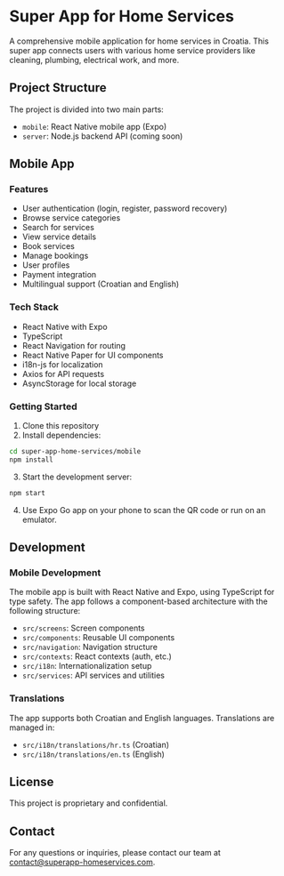 # Super App for Home Services

A comprehensive mobile application for home services in Croatia. This super app connects users with various home service providers like cleaning, plumbing, electrical work, and more.

## Project Structure

The project is divided into two main parts:

- `mobile`: React Native mobile app (Expo)
- `server`: Node.js backend API (coming soon)

## Mobile App

### Features

- User authentication (login, register, password recovery)
- Browse service categories
- Search for services
- View service details
- Book services
- Manage bookings
- User profiles
- Payment integration
- Multilingual support (Croatian and English)

### Tech Stack

- React Native with Expo
- TypeScript
- React Navigation for routing
- React Native Paper for UI components
- i18n-js for localization
- Axios for API requests
- AsyncStorage for local storage

### Getting Started

1. Clone this repository
2. Install dependencies:

```bash
cd super-app-home-services/mobile
npm install
```

3. Start the development server:

```bash
npm start
```

4. Use Expo Go app on your phone to scan the QR code or run on an emulator.

## Development

### Mobile Development

The mobile app is built with React Native and Expo, using TypeScript for type safety. The app follows a component-based architecture with the following structure:

- `src/screens`: Screen components
- `src/components`: Reusable UI components
- `src/navigation`: Navigation structure
- `src/contexts`: React contexts (auth, etc.)
- `src/i18n`: Internationalization setup
- `src/services`: API services and utilities

### Translations

The app supports both Croatian and English languages. Translations are managed in:

- `src/i18n/translations/hr.ts` (Croatian)
- `src/i18n/translations/en.ts` (English)

## License

This project is proprietary and confidential.

## Contact

For any questions or inquiries, please contact our team at [contact@superapp-homeservices.com](mailto:contact@superapp-homeservices.com). 